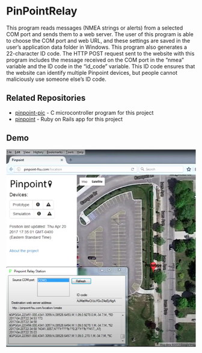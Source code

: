 # PinPointRelay

This program reads messages (NMEA strings or alerts) from a selected COM port and sends them to a web server. The user of this program is able to choose the COM port and web URL, and these settings are saved in the user’s application data folder in Windows. This program also generates a 22-character ID code. The HTTP POST request sent to the website with this program includes the message received on the COM port in the “nmea” variable and the ID code in the “id_code” variable. This ID code ensures that the website can identify multiple Pinpoint devices, but people cannot maliciously use someone else’s ID code. 

## Related Repositories

- [pinpoint-pic](https://github.com/omccully/pinpoint-pic) - C microcontroller program for this project
- [pinpoint](https://github.com/omccully/pinpoint) - Ruby on Rails app for this project

## Demo

![Relay](/full-screenshot.png)


